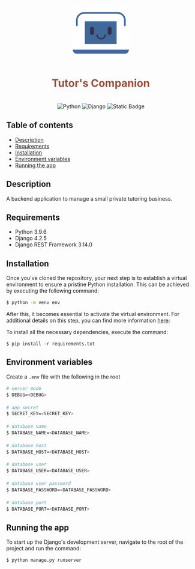 <br />
<div align="center">
  <img src="./assets/logo.png" alt="mail package manager logo" height="150" />
  <h1>
    <font color="#9E4D3B">Tutor's Companion</font>
  </h1>
</div>
<p align="center">
  <br />
  <img alt="Python" src="https://img.shields.io/badge/python%403.9.6-lightblue">
  <img alt="Django" src="https://img.shields.io/badge/django%404.2.5-lightgreen">
  <img alt="Static Badge" src="https://img.shields.io/badge/django--rest--framework%403.14.0-red">


  <br />
</p>

## Table of contents

- [Description](#description)
- [Requirements](#requirements)
- [Installation](#installation)
- [Environment variables](#environment-variables)
- [Running the app](#running-the-app)

## Description

A backend application to manage a small private tutoring business.

## Requirements
 - Python 3.9.6
 - Django 4.2.5
 - Django REST Framework 3.14.0

## Installation
Once you've cloned the repository, your next step is to establish a virtual environment to ensure a pristine Python installation. This can be achieved by executing the following command:

```bash
$ python -m venv env
```

After this, it becomes essential to activate the virtual environment. For additional details on this step, you can find more information [here](https://docs.python.org/3/tutorial/venv.html):

To install all the necessary dependencies, execute the command:

```
$ pip install -r requirements.txt
```

## Environment variables

Create a `.env` file with the following in the root

```bash
# server mode
$ DEBUG=<DEBUG>

# app secret
$ SECRET_KEY=<SECRET_KEY>

# database name
$ DATABASE_NAME=<DATABASE_NAME>

# database host
$ DATABASE_HOST=<DATABASE_HOST>

# database user
$ DATABASE_USER=<DATABASE_USER>

# database user password
$ DATABASE_PASSWORD=<DATABASE_PASSWORD>

# database port
$ DATABASE_PORT=<DATABASE_PORT>
```

## Running the app

To start up the Django's development server, navigate to the root of the project and run the command:
```
$ python manage.py runserver
```
